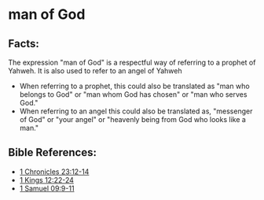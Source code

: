 # man of God #

## Facts: ##

The expression "man of God" is a respectful way of referring to a prophet of Yahweh. It is also used to refer to an angel of Yahweh

* When referring to a prophet, this could also be translated as "man who belongs to God" or "man whom God has chosen" or "man who serves God."
* When referring to an angel this could also be translated as, "messenger of God" or "your angel" or "heavenly being from God who looks like a man."



## Bible References: ##

* [1 Chronicles 23:12-14](en/tn/1ch/help/23/12)
* [1 Kings 12:22-24](en/tn/1ki/help/12/22)
* [1 Samuel 09:9-11](en/tn/1sa/help/09/09)